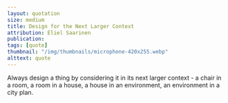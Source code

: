 ```yaml
---
layout: quotation
size: medium
title: Design for the Next Larger Context
attribution: Eliel Saarinen
publication:
tags: [quote]
thumbnail: "/img/thumbnails/microphone-420x255.webp"
alttext: quote
---
```


Always design a thing by considering it in its next larger context - a chair in a room, a
room in a house, a house in an environment, an environment in a city plan.
